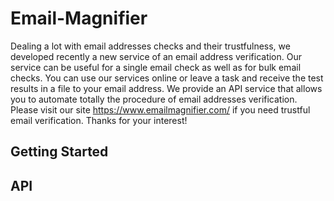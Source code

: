 # Email-Magnifier
Dealing a lot with email addresses checks and their trustfulness, we developed recently a new service of an email address verification. 
Our service can be useful for a single email check as well as for bulk email checks. You can use our services online or leave a task and receive the test results in a file to your email address. We provide an API service that allows you to automate totally the procedure of email addresses verification. Please visit our site https://www.emailmagnifier.com/ if you need trustful email verification. 
Thanks for your interest!
## Getting Started
## API
